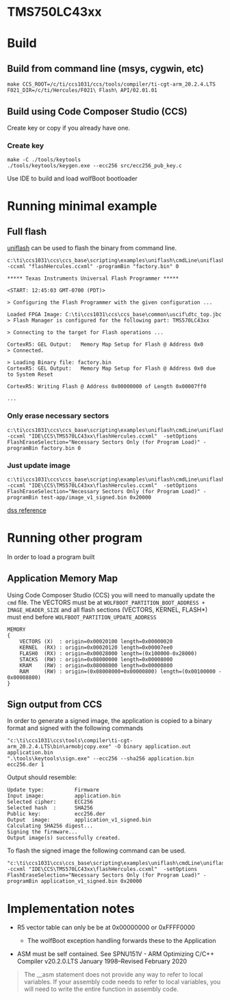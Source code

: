 # TMS750LC43xx

# Build

## Build from command line (msys, cygwin, etc)

```
make CCS_ROOT=/c/ti/ccs1031/ccs/tools/compiler/ti-cgt-arm_20.2.4.LTS F021_DIR=/c/ti/Hercules/F021\ Flash\ API/02.01.01
```

## Build using Code Composer Studio (CCS)

Create key or copy if you already have one.

### Create key

```
make -C ./tools/keytools
./tools/keytools/keygen.exe --ecc256 src/ecc256_pub_key.c
```

Use IDE to build and load wolfBoot bootloader

# Running minimal example

## Full flash

[uniflash](https://www.ti.com/tool/UNIFLASH#downloads) can be used to flash the binary from command line.

```
c:\ti\ccs1031\ccs\ccs_base\scripting\examples\uniflash\cmdLine\uniflash.bat -ccxml "flashHercules.ccxml" -programBin "factory.bin" 0
```

```
***** Texas Instruments Universal Flash Programmer *****

<START: 12:45:03 GMT-0700 (PDT)>

> Configuring the Flash Programmer with the given configuration ...

Loaded FPGA Image: C:\ti\ccs1031\ccs\ccs_base\common\uscif\dtc_top.jbc
> Flash Manager is configured for the following part: TMS570LC43xx

> Connecting to the target for Flash operations ...

CortexR5: GEL Output:   Memory Map Setup for Flash @ Address 0x0
> Connected.

> Loading Binary file: factory.bin
CortexR5: GEL Output:   Memory Map Setup for Flash @ Address 0x0 due to System Reset

CortexR5: Writing Flash @ Address 0x00000000 of Length 0x00007ff0

...
```


### Only erase necessary sectors

```
c:\ti\ccs1031\ccs\ccs_base\scripting\examples\uniflash\cmdLine\uniflash.bat -ccxml "IDE\CCS\TMS570LC43xx\flashHercules.ccxml"  -setOptions FlashEraseSelection="Necessary Sectors Only (for Program Load)" -programBin factory.bin 0
```

### Just update image

```
c:\ti\ccs1031\ccs\ccs_base\scripting\examples\uniflash\cmdLine\uniflash.bat -ccxml "IDE\CCS\TMS570LC43xx\flashHercules.ccxml"  -setOptions FlashEraseSelection="Necessary Sectors Only (for Program Load)" -programBin test-app/image_v1_signed.bin 0x20000
```

[dss reference](http://software-dl.ti.com/ccs/esd/documents/users_guide/sdto_dss_handbook.html)

# Running other program

In order to load a program built

## Application Memory Map

Using Code Composer Studio (CCS) you will need to manually update the
`cmd` file. The VECTORS must be at `WOLFBOOT_PARTITION_BOOT_ADDRESS +
IMAGE_HEADER_SIZE` and all flash sections (VECTORS, KERNEL, FLASH*)
must end before `WOLFBOOT_PARTITION_UPDATE_ADDRESS`

```
MEMORY
{
    VECTORS (X)  : origin=0x00020100 length=0x00000020
    KERNEL  (RX) : origin=0x00020120 length=0x00007ee0
    FLASH0  (RX) : origin=0x00028000 length=(0x100000-0x28000)
    STACKS  (RW) : origin=0x08000000 length=0x00008000
    KRAM    (RW) : origin=0x08008000 length=0x00000800
    RAM     (RW) : origin=(0x08008000+0x00000800) length=(0x00100000 - 0x00008800)
}
```

## Sign output from CCS

In order to generate a signed image, the application is copied to a binary format and signed with the following commands
```
"c:\ti\ccs1031\ccs\tools\compiler\ti-cgt-arm_20.2.4.LTS\bin\armobjcopy.exe" -O binary application.out application.bin
".\tools\keytools\sign.exe" --ecc256 --sha256 application.bin ecc256.der 1
```

Output should resemble:
```
Update type:          Firmware
Input image:          application.bin
Selected cipher:      ECC256
Selected hash  :      SHA256
Public key:           ecc256.der
Output  image:        application_v1_signed.bin
Calculating SHA256 digest...
Signing the firmware...
Output image(s) successfully created.
```

To flash the signed image the following command can be used.

```
"c:\ti\ccs1031\ccs\ccs_base\scripting\examples\uniflash\cmdLine\uniflash.bat" -ccxml "IDE\CCS\TMS570LC43xx\flashHercules.ccxml"  -setOptions FlashEraseSelection="Necessary Sectors Only (for Program Load)" -programBin application_v1_signed.bin 0x20000 
```

# Implementation notes

 * R5 vector table can only be be at 0x00000000 or 0xFFFF0000
   * The wolfBoot exception handling forwards these to the Application

 * ASM must be self contained. See SPNU151V - ARM Optimizing C/C++ Compiler v20.2.0.LTS January 1998–Revised February 2020

> The __asm statement does not provide any way to refer to local
> variables. If your assembly code needs to refer to local variables,
> you will need to write the entire function in assembly code.
